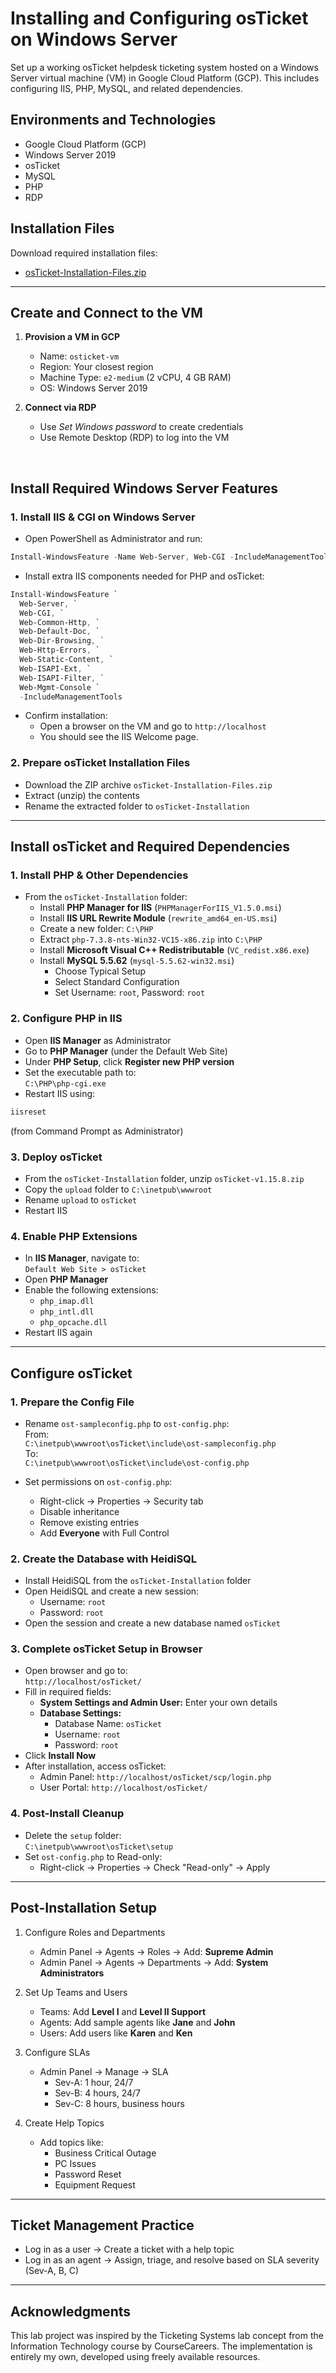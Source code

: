 # Installing and Configuring osTicket on Windows Server

Set up a working osTicket helpdesk ticketing system hosted on a Windows Server virtual machine (VM) in Google Cloud Platform (GCP). This includes configuring IIS, PHP, MySQL, and related dependencies.

## Environments and Technologies

- Google Cloud Platform (GCP)
- Windows Server 2019
- osTicket
- MySQL
- PHP
- RDP

## Installation Files

Download required installation files:

- [osTicket-Installation-Files.zip](https://drive.google.com/uc?export=download&id=1b3RBkXTLNGXbibeMuAynkfzdBC1NnqaD)

---

## Create and Connect to the VM

1. **Provision a VM in GCP**  
   - Name: `osticket-vm`  
   - Region: Your closest region  
   - Machine Type: `e2-medium` (2 vCPU, 4 GB RAM)  
   - OS: Windows Server 2019  

2. **Connect via RDP**  
   - Use *Set Windows password* to create credentials  
   - Use Remote Desktop (RDP) to log into the VM  

<br>

## Install Required Windows Server Features

### 1. Install IIS & CGI on Windows Server

- Open PowerShell as Administrator and run:

```powershell
Install-WindowsFeature -Name Web-Server, Web-CGI -IncludeManagementTools
```

- Install extra IIS components needed for PHP and osTicket:

```powershell
Install-WindowsFeature `
  Web-Server, `
  Web-CGI, `
  Web-Common-Http, `
  Web-Default-Doc, `
  Web-Dir-Browsing, `
  Web-Http-Errors, `
  Web-Static-Content, `
  Web-ISAPI-Ext, `
  Web-ISAPI-Filter, `
  Web-Mgmt-Console `
  -IncludeManagementTools
```

- Confirm installation:  
  - Open a browser on the VM and go to `http://localhost`  
  - You should see the IIS Welcome page.

### 2. Prepare osTicket Installation Files

- Download the ZIP archive `osTicket-Installation-Files.zip`  
- Extract (unzip) the contents  
- Rename the extracted folder to `osTicket-Installation`

---

## Install osTicket and Required Dependencies

### 1. Install PHP & Other Dependencies

- From the `osTicket-Installation` folder:  
  - Install **PHP Manager for IIS** (`PHPManagerForIIS_V1.5.0.msi`)  
  - Install **IIS URL Rewrite Module** (`rewrite_amd64_en-US.msi`)  
  - Create a new folder: `C:\PHP`  
  - Extract `php-7.3.8-nts-Win32-VC15-x86.zip` into `C:\PHP`  
  - Install **Microsoft Visual C++ Redistributable** (`VC_redist.x86.exe`)  
  - Install **MySQL 5.5.62** (`mysql-5.5.62-win32.msi`)  
    - Choose Typical Setup  
    - Select Standard Configuration  
    - Set Username: `root`, Password: `root`  

### 2. Configure PHP in IIS

- Open **IIS Manager** as Administrator  
- Go to **PHP Manager** (under the Default Web Site)  
- Under **PHP Setup**, click **Register new PHP version**  
- Set the executable path to:  
  `C:\PHP\php-cgi.exe`  
- Restart IIS using:

```cmd
iisreset
```

(from Command Prompt as Administrator)

### 3. Deploy osTicket

- From the `osTicket-Installation` folder, unzip `osTicket-v1.15.8.zip`  
- Copy the `upload` folder to `C:\inetpub\wwwroot`  
- Rename `upload` to `osTicket`  
- Restart IIS  

### 4. Enable PHP Extensions

- In **IIS Manager**, navigate to:  
  `Default Web Site > osTicket`  
- Open **PHP Manager**  
- Enable the following extensions:  
  - `php_imap.dll`  
  - `php_intl.dll`  
  - `php_opcache.dll`  
- Restart IIS again

---

## Configure osTicket

### 1. Prepare the Config File

- Rename `ost-sampleconfig.php` to `ost-config.php`:  
  From:  
  `C:\inetpub\wwwroot\osTicket\include\ost-sampleconfig.php`  
  To:  
  `C:\inetpub\wwwroot\osTicket\include\ost-config.php`

- Set permissions on `ost-config.php`:  
  - Right-click → Properties → Security tab  
  - Disable inheritance  
  - Remove existing entries  
  - Add **Everyone** with Full Control  

### 2. Create the Database with HeidiSQL

- Install HeidiSQL from the `osTicket-Installation` folder  
- Open HeidiSQL and create a new session:  
  - Username: `root`  
  - Password: `root`  
- Open the session and create a new database named `osTicket`

### 3. Complete osTicket Setup in Browser

- Open browser and go to:  
  `http://localhost/osTicket/`  
- Fill in required fields:  
  - **System Settings and Admin User:** Enter your own details  
  - **Database Settings:**  
    - Database Name: `osTicket`  
    - Username: `root`  
    - Password: `root`  
- Click **Install Now**  
- After installation, access osTicket:  
  - Admin Panel: `http://localhost/osTicket/scp/login.php`  
  - User Portal: `http://localhost/osTicket/`  

### 4. Post-Install Cleanup

- Delete the `setup` folder:  
  `C:\inetpub\wwwroot\osTicket\setup`  
- Set `ost-config.php` to Read-only:  
  - Right-click → Properties → Check "Read-only" → Apply  

---

## Post-Installation Setup

1. Configure Roles and Departments  
   - Admin Panel → Agents → Roles → Add: **Supreme Admin**  
   - Admin Panel → Agents → Departments → Add: **System Administrators**  

2. Set Up Teams and Users  
   - Teams: Add **Level I** and **Level II Support**  
   - Agents: Add sample agents like **Jane** and **John**  
   - Users: Add users like **Karen** and **Ken**  

3. Configure SLAs  
   - Admin Panel → Manage → SLA  
     - Sev-A: 1 hour, 24/7  
     - Sev-B: 4 hours, 24/7  
     - Sev-C: 8 hours, business hours  

4. Create Help Topics  
   - Add topics like:  
     - Business Critical Outage  
     - PC Issues  
     - Password Reset  
     - Equipment Request  

---

## Ticket Management Practice

- Log in as a user → Create a ticket with a help topic  
- Log in as an agent → Assign, triage, and resolve based on SLA severity (Sev-A, B, C)

---

## Acknowledgments

This lab project was inspired by the Ticketing Systems lab concept from the Information Technology course by CourseCareers. The implementation is entirely my own, developed using freely available resources.
